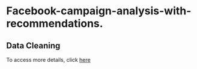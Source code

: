 # Facebook-campaign-analysis-with-recommendations.

## Data Cleaning

To access more details, click [here]()
